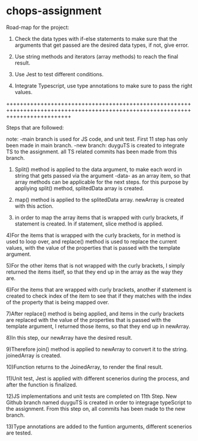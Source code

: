 # chops-assignment

Road-map for the project:

1) Check the data types with if-else statements to make sure that the arguments that get passed are the desired data types, if not, give error.

2) Use string methods and iterators (array methods) to reach the final result.

3) Use Jest to test different conditions.

4) Integrate Typescript, use type annotations to make sure to pass the right values.

+++++++++++++++++++++++++++++++++++++++++++++++++++++++++++++++++++++++++++++++++++++++++++++++++++++++++++++++++++++++++++++++

Steps that are followed:

note: -main branch is used for JS code, and unit test. First 11 step has only been made in main branch. -new branch: duyguTS is created to integrate TS to the assignment. all TS related commits has been made from this branch.

1) Split() method is applied to the data argument, to make each word in string that gets passed via the argument -data- as an array item, so that array methods can be applicable for the next steps.
    for this purpose by appliying split() method, splitedData array is created.

2) map() method is applied to the splitedData array. newArray is created with this action.

3) in order to map the array items that is wrapped with curly brackets, if statement is created. In if statement, slice method is applied.

4)For the items that is wrapped with the curly brackets, for in method is used to loop over, and replace() method is used to replace the current values, with the value of the properties that is passed with the template argument.

5)For the other items that is not wrapped with the curly brackets, I simply returned the items itself, so that they end up in the array as the way they are.

6)For the items that are wrapped with curly brackets, another if statement is created to check index of the item to see that if they matches with the index of the property that is being mapped over.

7)After replace() method is being applied, and items in the curly brackets are replaced with the value of the properties that is passed with the template argument, I returned those items, so that they end up in newArray.

8)In this step, our newArray have the desired result.

9)Therefore join() method is applied to newArray to convert it to the string. joinedArray is created.

10)Function returns to the JoinedArray, to render the final result.

11)Unit test, Jest is applied with different scenerios during the process, and after the function is finalized.

12)JS implementations and unit tests are completed on 11th Step. New Github branch named duyguTS is created in order to integrage typeScript to the assignment. From this step on, all commits has been made to the new branch.

13)Type annotations are added to the funtion arguments, different scenerios are tested.



 
